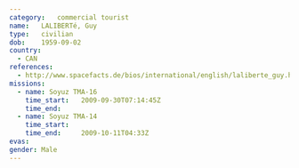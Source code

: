 ```yaml
---
category:	commercial tourist
name:	LALIBERTé, Guy
type:	civilian
dob:	1959-09-02
country:
  - CAN
references:
  - http://www.spacefacts.de/bios/international/english/laliberte_guy.htm
missions:
  - name: Soyuz TMA-16
    time_start:   2009-09-30T07:14:45Z
    time_end:     
  - name: Soyuz TMA-14
    time_start:   
    time_end:     2009-10-11T04:33Z
evas:
gender:	Male
---
```

